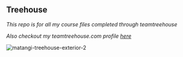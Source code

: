 ## Treehouse

*This repo is for all my course files completed through teamtreehouse*

*Also checkout my teamtreehouse.com profile [here](https://teamtreehouse.com/dmitriymoroz2)*

![matangi-treehouse-exterior-2](https://cloud.githubusercontent.com/assets/16218854/13100173/0555186e-d508-11e5-9a42-5c7189c330a2.jpg)

